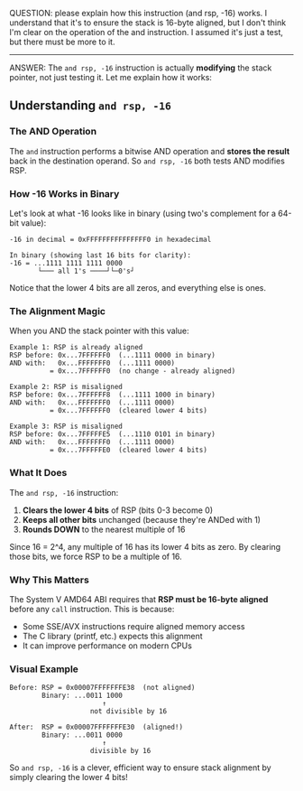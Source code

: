 QUESTION: please explain how this instruction (and rsp, -16) works.  I understand that it's to ensure the stack is 16-byte aligned, but I don't think I'm clear on the operation of the and instruction.  I assumed it's just a test, but there must be more to it.

---

ANSWER: The `and rsp, -16` instruction is actually **modifying** the stack pointer, not just testing it. Let me explain how it works:

## Understanding `and rsp, -16`

### The AND Operation
The `and` instruction performs a bitwise AND operation and **stores the result** back in the destination operand. So `and rsp, -16` both tests AND modifies RSP.

### How -16 Works in Binary

Let's look at what -16 looks like in binary (using two's complement for a 64-bit value):

```
-16 in decimal = 0xFFFFFFFFFFFFFFF0 in hexadecimal

In binary (showing last 16 bits for clarity):
-16 = ...1111 1111 1111 0000
       └─── all 1's ────┘└─0's┘
```

Notice that the lower 4 bits are all zeros, and everything else is ones.

### The Alignment Magic

When you AND the stack pointer with this value:

```
Example 1: RSP is already aligned
RSP before: 0x...7FFFFFF0  (...1111 0000 in binary)
AND with:   0x...FFFFFFF0  (...1111 0000)
          = 0x...7FFFFFF0  (no change - already aligned)

Example 2: RSP is misaligned
RSP before: 0x...7FFFFFF8  (...1111 1000 in binary)
AND with:   0x...FFFFFFF0  (...1111 0000)
          = 0x...7FFFFFF0  (cleared lower 4 bits)

Example 3: RSP is misaligned
RSP before: 0x...7FFFFFE5  (...1110 0101 in binary)
AND with:   0x...FFFFFFF0  (...1111 0000)
          = 0x...7FFFFFE0  (cleared lower 4 bits)
```

### What It Does

The `and rsp, -16` instruction:
1. **Clears the lower 4 bits** of RSP (bits 0-3 become 0)
2. **Keeps all other bits** unchanged (because they're ANDed with 1)
3. **Rounds DOWN** to the nearest multiple of 16

Since 16 = 2^4, any multiple of 16 has its lower 4 bits as zero. By clearing those bits, we force RSP to be a multiple of 16.

### Why This Matters

The System V AMD64 ABI requires that **RSP must be 16-byte aligned** before any `call` instruction. This is because:
- Some SSE/AVX instructions require aligned memory access
- The C library (printf, etc.) expects this alignment
- It can improve performance on modern CPUs

### Visual Example

```
Before: RSP = 0x00007FFFFFFFE38  (not aligned)
        Binary: ...0011 1000
                       ↑
                    not divisible by 16

After:  RSP = 0x00007FFFFFFFE30  (aligned!)
        Binary: ...0011 0000
                       ↑
                    divisible by 16
```

So `and rsp, -16` is a clever, efficient way to ensure stack alignment by simply clearing the lower 4 bits!